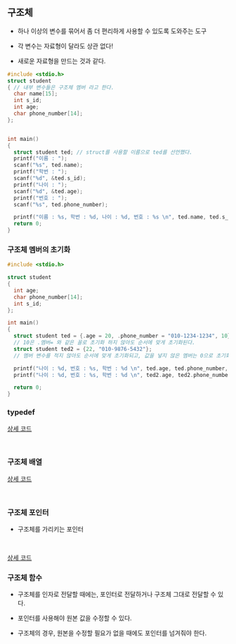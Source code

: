 ## 구조체

- 하나 이상의 변수를 묶어서 좀 더 편리하게 사용할 수 있도록 도와주는 도구

- 각 변수는 자료형이 달라도 상관 없다!

- 새로운 자료형을 만드는 것과 같다.

```c
#include <stdio.h>
struct student
{ // 내부 변수들은 구조체 멤버 라고 한다.
  char name[15];
  int s_id;
  int age;
  char phone_number[14];
};


int main()
{
  struct student ted; // struct를 사용할 이름으로 ted를 선언했다.
  printf("이름 : ");
  scanf("%s", ted.name);
  printf("학번 : ");
  scanf("%d", &ted.s_id);
  printf("나이 : ");
  scanf("%d", &ted.age);
  printf("번호 : ");
  scanf("%s", ted.phone_number);

  printf("이름 : %s, 학번 : %d, 나이 : %d, 번호 : %s \n", ted.name, ted.s_id, ted.age, ted.phone_number);
  return 0;
}
```

### 구조체 멤버의 초기화

```c
#include <stdio.h>

struct student
{
  int age;
  char phone_number[14];
  int s_id;
};

int main()
{
  struct student ted = {.age = 20, .phone_number = "010-1234-1234", 10};
  // 10은 .멤버= 와 같은 꼴로 초기화 하지 않아도 순서에 맞게 초기화된다.
  struct student ted2 = {22, "010-9876-5432"};
  // 멤버 변수를 적지 않아도 순서에 맞게 초기화되고, 값을 넣지 않은 멤버는 0으로 초기화된다.

  printf("나이 : %d, 번호 : %s, 학번 : %d \n", ted.age, ted.phone_number, ted.s_id);
  printf("나이 : %d, 번호 : %s, 학번 : %d \n", ted2.age, ted2.phone_number, ted2.s_id);

  return 0;
}
```

### typedef

[상세 코드](./typedef.c)

<br>

### 구조체 배열

[상세 코드](./struct_array.c)

<br>

### 구조체 포인터

- 구조체를 가리키는 포인터

<br>

[상세 코드](./struct_pointer.c)

### 구조체 함수

- 구조체를 인자로 전달할 때에는, 포인터로 전달하거나 구조체 그대로 전달할 수 있다.

- 포인터를 사용해야 원본 값을 수정할 수 있다.

- 구조체의 경우, 원본을 수정할 필요가 없을 때에도 포인터를 넘겨줘야 한다.

